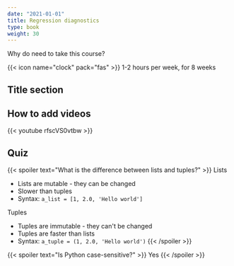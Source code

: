 ```yaml
---
date: "2021-01-01"
title: Regression diagnostics
type: book
weight: 30
---
```


Why do need to take this course?

<!--more-->

{{< icon name="clock" pack="fas" >}} 1-2 hours per week, for 8 weeks


## Title section

## How to add videos

{{< youtube rfscVS0vtbw >}}

## Quiz

{{< spoiler text="What is the difference between lists and tuples?" >}}
Lists

- Lists are mutable - they can be changed
- Slower than tuples
- Syntax: `a_list = [1, 2.0, 'Hello world']`

Tuples

- Tuples are immutable - they can't be changed
- Tuples are faster than lists 
- Syntax: `a_tuple = (1, 2.0, 'Hello world')`
{{< /spoiler >}}

{{< spoiler text="Is Python case-sensitive?" >}}
Yes
{{< /spoiler >}}

